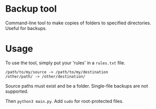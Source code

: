 # Backup tool

Command-line tool to make copies of folders to specified directories. Useful for backups.

# Usage

To use the tool, simply put your 'rules' in a `rules.txt` file.

```
/path/to/my/source -> /path/to/my/destination
/other/path/ -> /other/destination/
```

Source paths must exist and be a folder. Single-file backups are not supported.

Then `python3 main.py`. Add `sudo` for root-protected files.